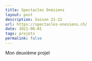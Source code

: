 ```yaml
---
title: Spectacles Onésiens
layout: post
description: Saison 21-22
url: https://spectacles-onesiens.ch/
date: 2021-06-01
tags: projets
permalink: false
---
```

Mon deuxième projet
